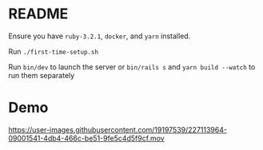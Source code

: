 # README

Ensure you have `ruby-3.2.1`, `docker`, and `yarn` installed.

Run `./first-time-setup.sh`

Run `bin/dev` to launch the server or `bin/rails s` and `yarn build --watch` to run them separately

# Demo 

https://user-images.githubusercontent.com/19197539/227113964-09001541-4db4-466c-be51-9fe5c4d5f9cf.mov

